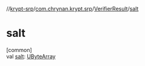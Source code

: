 //[krypt-srp](../../../index.md)/[com.chrynan.krypt.srp](../index.md)/[VerifierResult](index.md)/[salt](salt.md)

# salt

[common]\
val [salt](salt.md): [UByteArray](https://kotlinlang.org/api/latest/jvm/stdlib/kotlin/-u-byte-array/index.html)
